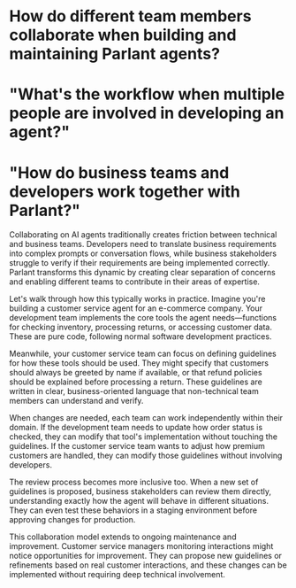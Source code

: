 # How do different team members collaborate when building and maintaining Parlant agents?

# "What's the workflow when multiple people are involved in developing an agent?"

# "How do business teams and developers work together with Parlant?"

Collaborating on AI agents traditionally creates friction between technical and business teams. Developers need to translate business requirements into complex prompts or conversation flows, while business stakeholders struggle to verify if their requirements are being implemented correctly. Parlant transforms this dynamic by creating clear separation of concerns and enabling different teams to contribute in their areas of expertise.

Let's walk through how this typically works in practice. Imagine you're building a customer service agent for an e-commerce company. Your development team implements the core tools the agent needs—functions for checking inventory, processing returns, or accessing customer data. These are pure code, following normal software development practices.

Meanwhile, your customer service team can focus on defining guidelines for how these tools should be used. They might specify that customers should always be greeted by name if available, or that refund policies should be explained before processing a return. These guidelines are written in clear, business-oriented language that non-technical team members can understand and verify.

When changes are needed, each team can work independently within their domain. If the development team needs to update how order status is checked, they can modify that tool's implementation without touching the guidelines. If the customer service team wants to adjust how premium customers are handled, they can modify those guidelines without involving developers.

The review process becomes more inclusive too. When a new set of guidelines is proposed, business stakeholders can review them directly, understanding exactly how the agent will behave in different situations. They can even test these behaviors in a staging environment before approving changes for production.

This collaboration model extends to ongoing maintenance and improvement. Customer service managers monitoring interactions might notice opportunities for improvement. They can propose new guidelines or refinements based on real customer interactions, and these changes can be implemented without requiring deep technical involvement.
